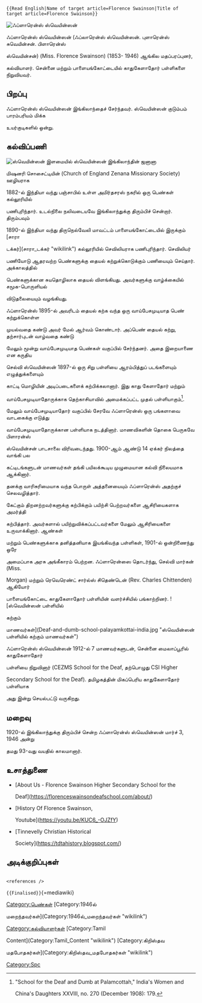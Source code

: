 ```{=mediawiki}
{{Read English|Name of target article=Florence Swainson|Title of target article=Florence Swainson}}
```
![ஃப்ளாரென்ஸ் ஸ்வெயின்ஸன்](Miss-Flowerence-Swainson.jpg "ஃப்ளாரென்ஸ் ஸ்வெயின்ஸன்")
ஃப்ளாரென்ஸ் ஸ்வெயின்ஸன் (ஃப்லாரென்ஸ் ஸ்வெயின்ஸன். புளாரென்ஸ் சுவெயின்சன். பிளாரென்ஸ்
ஸ்வெயின்சன்) (Miss. Florence Swainson) (1853- 1946) ஆங்கில மதப்பரப்புனர்,
கல்வியாளர். சென்னை மற்றும் பாளையங்கோட்டையில் காதுகேளாதோர் பள்ளிகளை நிறுவியவர்.

## பிறப்பு

ஃப்ளாரென்ஸ் ஸ்வெயின்ஸன் இங்கிலாந்தைச் சேர்ந்தவர். ஸ்வெயின்ஸன் குடும்பம் பாரம்பரியம் மிக்க
உயர்குடிகளில் ஒன்று.

## கல்விப்பணி

![ஸ்வெயின்ஸன் இளமையில்](Sw.jpg "ஸ்வெயின்ஸன் இளமையில்") ஸ்வெயின்ஸன் இங்கிலாந்தின் ஜனானா
மிஷனரி சொசைட்டியின் (Church of England Zenana Missionary Society) ஊழியராக
1882-ல் இந்தியா வந்து பஞ்சாபில் உள்ள அமிர்தசரஸ் நகரில் ஒரு பெண்கள் கல்லூரியில்
பணிபுரிந்தார். உடல்நிலை நலிவடையவே இங்கிலாந்துக்கு திரும்பிச் சென்றார். திரும்பவும்
1890-ல் இந்தியா வந்து திருநெல்வேலி மாவட்டம் பாளையங்கோட்டையில் இருக்கும் [சாரா
டக்கர்](சாரா_டக்கர் "wikilink") கல்லூரியில் செவிலியராக பணிபுரிந்தார். செவிலியர்
பணியோடு ஆதரவற்ற பெண்களுக்கு தையல் கற்றுக்கொடுக்கும் பணியையும் செய்தார். அக்காலத்தில்
பெண்களுக்கான சுயதொழிலாக தையல் விளங்கியது. அவர்களுக்கு வாழ்க்கையில் சமூக-பொருளியல்
விடுதலையையும் வழங்கியது.

ஃப்ளாரென்ஸ் 1895-ல் அவரிடம் தையல் கற்க வந்த ஒரு வாய்பேசமுடியாத பெண் கற்றுக்கொள்ள
முயல்வதை கண்டு அவர் மேல் ஆர்வம் கொண்டார். அப்பெண் தையல் கற்று, தற்சார்புடன் வாழ்வதை கண்டு
மேலும் மூன்று வாய்பேசமுடியாத பெண்கள் வகுப்பில் சேர்ந்தனர். அதை இறையாணை என கருதிய
செல்வி ஸ்வெயின்ஸன் 1897-ல் ஒரு சிறு பள்ளியை ஆரம்பித்துப் படங்களையும் எழுத்துக்களையும்
காட்டி மொழியின் அடிப்படைகளைக் கற்பிக்கலானார். இது காது கேளாதோர் மற்றும்
வாய்பேசமுடியாதோருக்காக தெற்காசியாவில் அமைக்கப்பட்ட முதல் பள்ளியாகும்[^1].

மேலும் வாய்பேசமுடியாதோர் வகுப்பில் சேரவே ஃப்ளாரென்ஸ் ஒரு பங்களாவை வாடகைக்கு எடுத்து
வாய்பேசமுடியாதோருக்கான பள்ளியாக நடத்தினார். மாணவிகளின் தொகை பெருகவே பிளாரன்ஸ்
ஸ்வெயின்சன் பாடசாலை விரிவடைந்தது. 1900-ஆம் ஆண்டு 14 ஏக்கர் நிலத்தை வாங்கி பல
கட்டிடங்களுடன் மாணவர்கள் தங்கி பயிலக்கூடிய முழுமையான கல்வி நிலையமாக ஆக்கினார்.
தனக்கு வாரிசுரிமையாக வந்த பொருள் அத்தனையையும் ஃப்ளாரென்ஸ் அதற்குச் செலவழித்தார்.
கேட்கும் திறனற்றவர்களுக்கு கற்பிக்கும் பயிற்சி பெற்றவர்களை ஆசிரியைகளாக அமர்த்தி
கற்பித்தார். அவர்களால் பயிற்றுவிக்கப்பட்டவர்களை மேலும் ஆசிரியைகளை உருவாக்கினார். ஆண்கள்
மற்றும் பெண்களுக்காக தனித்தனியாக இயங்கிவந்த பள்ளிகள், 1901-ல் ஒன்றிணைந்து ஒரே
அமைப்பாக அரசு அங்கீகாரம் பெற்றன. ஃப்ளாரென்ஸை தொடர்ந்து, செல்வி மார்கன் (Miss.
Morgan) மற்றும் ரெவெரெண்ட் சார்ல்ஸ் சிதெண்டென் (Rev. Charles Chittenden) ஆகியோர்
பாளையங்கோட்டை காதுகேளாதோர் பள்ளியின் வளர்ச்சியில் பங்காற்றினர். ![ஸ்வெயின்ஸன் பள்ளியில்
கற்கும்
மாணவர்கள்](Deaf-and-dumb-school-palayamkottai-india.jpg "ஸ்வெயின்ஸன் பள்ளியில் கற்கும் மாணவர்கள்")
ஃப்ளாரென்ஸ் ஸ்வெயின்ஸன் 1912-ல் 7 மாணவர்களுடன், சென்னை மைலாப்பூரில் காதுகேளாதோர்
பள்ளியை நிறுவினார் (CEZMS School for the Deaf, தற்பொழுது CSI Higher
Secondary School for the Deaf). தமிழகத்தின் மிகப்பெரிய காதுகேளாதோர் பள்ளியாக
அது இன்று செயல்பட்டு வருகிறது.

## மறைவு

1920-ல் இங்கிலாந்துக்கு திரும்பிச் சென்ற ஃப்ளாரென்ஸ் ஸ்வெயின்ஸன் மார்ச் 3, 1946 அன்று
தமது 93-வது வயதில் காலமானார்.

## உசாத்துணை

-   [About Us - Florence Swainson Higher Secondary School for the
    Deaf](https://florenceswainsondeafschool.com/about/)
-   [History Of Florence Swainson,
    Youtube](https://youtu.be/KUC6_-OJZfY)
-   [Tinnevelly Christian Historical
    Society](https://tdtahistory.blogspot.com/)

## அடிக்குறிப்புகள்

```{=html}
<references />
```
[]( "wikilink") `{{Finalised}}`{=mediawiki}

[Category:பெண்கள்](Category:பெண்கள் "wikilink") [Category:1946ல்
மறைந்தவர்கள்](Category:1946ல்_மறைந்தவர்கள் "wikilink")
[Category:கல்வியாளர்கள்](Category:கல்வியாளர்கள் "wikilink") [Category:Tamil
Content](Category:Tamil_Content "wikilink") [Category:கிறிஸ்தவ
மதபோதகர்கள்](Category:கிறிஸ்தவ_மதபோதகர்கள் "wikilink")
[Category:Spc](Category:Spc "wikilink")

[^1]: \"School for the Deaf and Dumb at Palamcottah,\" India's Women and
    China's Daughters XXVIII, no. 270 (December 1908): 179.
